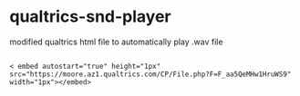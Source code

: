 # qualtrics-snd-player
modified qualtrics html file to automatically play .wav file

<code>
&lt embed autostart="true" height="1px" src="https://moore.az1.qualtrics.com/CP/File.php?F=F_aa5QeMHw1HruWS9" width="1px"&gt&lt/embed&gt
</code>
